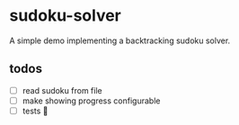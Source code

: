sudoku-solver
=============

A simple demo implementing a backtracking sudoku solver.

## todos
- [ ] read sudoku from file
- [ ] make showing progress configurable
- [ ] tests :thinking:
